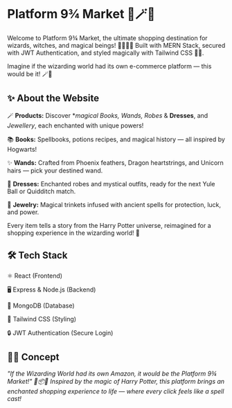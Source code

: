 
# Platform 9¾ Market 🚂🪄✨

Welcome to Platform 9¾ Market, the ultimate shopping destination for wizards, witches, and magical beings! 🧙‍♂️🧙‍♀️
Built with MERN Stack, secured with JWT Authentication, and styled magically with Tailwind CSS 🎨✨.

Imagine if the wizarding world had its own e-commerce platform — this would be it! 🪄🛒

## ✨ About the Website 

🪄 **Products:** Discover **magical Books, Wands, Robes* & **Dresses**, and *Jewellery*, each enchanted with unique powers!

📚 **Books:** Spellbooks, potions recipes, and magical history — all inspired by Hogwarts!

✨ **Wands:** Crafted from Phoenix feathers, Dragon heartstrings, and Unicorn hairs — pick your destined wand.

🧥 **Dresses:** Enchanted robes and mystical outfits, ready for the next Yule Ball or Quidditch match.

💍 **Jewelry:** Magical trinkets infused with ancient spells for protection, luck, and power.

Every item tells a story from the Harry Potter universe, reimagined for a shopping experience in the wizarding world! 🌌

## 🛠️ Tech Stack
⚛️ React (Frontend)

🖥️ Express & Node.js (Backend)

🍃 MongoDB (Database)

🎨 Tailwind CSS (Styling)

🔒 JWT Authentication (Secure Login)

## 🧙‍♂️ Concept

*"If the Wizarding World had its own Amazon, it would be the Platform 9¾ Market!" 🚂📦✨
Inspired by the magic of Harry Potter, this platform brings an enchanted shopping experience to life — where every click feels like a spell cast!*

